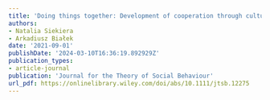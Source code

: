 ```yaml
---
title: 'Doing things together: Development of cooperation through cultural participation'
authors:
- Natalia Siekiera
- Arkadiusz Białek
date: '2021-09-01'
publishDate: '2024-03-10T16:36:19.892929Z'
publication_types:
- article-journal
publication: 'Journal for the Theory of Social Behaviour'
url_pdf: https://onlinelibrary.wiley.com/doi/abs/10.1111/jtsb.12275
---
```

